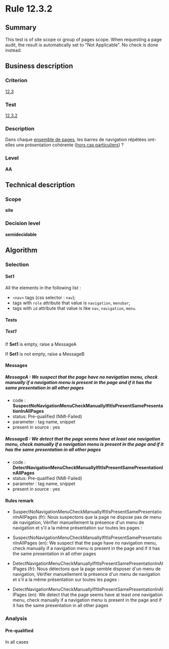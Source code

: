 # Rule 12.3.2

## Summary

This test is of site scope or group of pages scope. When requesting a page audit, the result is automatically set to "Not Applicable". No check is done instead.

## Business description

### Criterion

[12.3](http://references.modernisation.gouv.fr/referentiel-technique-0#crit-12-3)

### Test

[12.3.2](http://references.modernisation.gouv.fr/referentiel-technique-0#test-12-3-2)

### Description

Dans chaque <a href="http://references.modernisation.gouv.fr/referentiel-technique-0#mEnsemblePages">ensemble de pages</a>, les barres de navigation r&eacute;p&eacute;t&eacute;es ont-elles une pr&eacute;sentation coh&eacute;rente (<a href="http://references.modernisation.gouv.fr/referentiel-technique-0#cpCrit12-" title="Cas particuliers pour le crit&egrave;re 12.3">hors cas particuliers</a>) ?

### Level

**AA**

## Technical description

### Scope

**site**

### Decision level

**semidecidable**

## Algorithm

### Selection

#### Set1

All the elements in the following list :
 *  `<nav>` tags (css selector : `nav`);
 *  tags with `role` attribute that value is `navigation`, `menubar`;
 *  tags with `id` attribute that value is like `nav`, `navigation`, `menu`.

#### Tests

##### Test1

If **Set1** is empty, raise a MessageA

If **Set1** is not empty, raise a MessageB

#### Messages

##### MessageA : We suspect that the page have no navigation menu, check manually if a navigation menu is present in the page and if it has the same presentation in all other pages

-    code : **SuspectNoNavigationMenuCheckManuallyIfItIsPresentSamePresentationInAllPages** 
-    status: Pre-qualified (NMI-Failed)
-    parameter : tag name, snippet
-    present in source : yes

##### MessageB : We detect that the page seems have at least one navigation menu, check manually if a navigation menu is present in the page and if it has the same presentation in all other pages

-    code : **DetectNavigationMenuCheckManuallyIfItIsPresentSamePresentationInAllPages** 
-    status: Pre-qualified (NMI-Failed)
-    parameter : tag name, snippet
-    present in source : yes

#### Rules remark

 * SuspectNoNavigationMenuCheckManuallyIfItIsPresentSamePresentationInAllPages (fr): Nous suspectons que la page ne dispose pas de menu de navigation, V&eacute;rifier manuellement la pr&eacute;sence d'un menu de navigation et s'il a la m&ecirc;me pr&eacute;sentation sur toutes les pages : 
 * SuspectNoNavigationMenuCheckManuallyIfItIsPresentSamePresentationInAllPages (en): We suspect that the page have no navigation menu, check manually if a navigation menu is present in the page and if it has the same presentation in all other pages

 * DetectNavigationMenuCheckManuallyIfItIsPresentSamePresentationInAllPages (fr): Nous d&eacute;tectons que la page semble disposer d'un menu de navigation, V&eacute;rifier manuellement la pr&eacute;sence d'un menu de navigation et s'il a la m&ecirc;me pr&eacute;sentation sur toutes les pages : 
 * DetectNavigationMenuCheckManuallyIfItIsPresentSamePresentationInAllPages (en): We detect that the page seems have at least one navigation menu, check manually if a navigation menu is present in the page and if it has the same presentation in all other pages

### Analysis

#### Pre-qualified

In all cases
